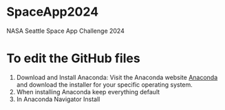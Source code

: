 # SpaceApp2024
NASA Seattle Space App Challenge 2024


# To edit the GitHub files 
1) Download and Install Anaconda: Visit the Anaconda website [Anaconda](https://www.anaconda.com/download) and download the installer for your specific operating system.
2) When installing Anaconda keep everything default
3) In Anaconda Navigator Install 

